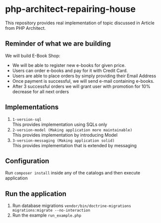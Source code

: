 # php-architect-repairing-house

This repository provides real implementation of topic discussed in Article from PHP Architect.  

## Reminder of what we are building

We will build E-Book Shop:

- We will be able to register new e-books for given price.
- Users can order e-books and pay for it with Credit Card.
- Users are able to place orders by simply providing their Email Address
- Once payment is successful, we will send e-mail containing e-books.
- After 3 successful orders we will grant user with promotion for 10% decrease for all next orders

## Implementations

1. `1-version-sql`  
This provides implementation using SQLs only
2. `2-version-model (Making application more maintainable)`  
This provides implementation by introducing Model 
3. `3-version-messaging (Making application solid)`  
This provides implementation that is extended by messaging

## Configuration

Run `composer install` inside any of the catalogs and then execute application

## Run the application

1. Run database migrations `vendor/bin/doctrine-migrations migrations:migrate --no-interaction`
2. Run the example `run_example.php`

